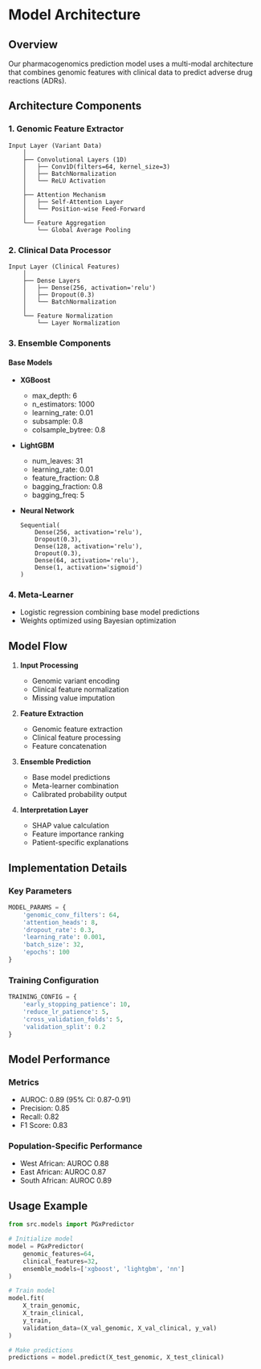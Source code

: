 # Model Architecture

## Overview

Our pharmacogenomics prediction model uses a multi-modal architecture that combines genomic features with clinical data to predict adverse drug reactions (ADRs).

## Architecture Components

### 1. Genomic Feature Extractor

```
Input Layer (Variant Data)
    │
    ├── Convolutional Layers (1D)
    │   ├── Conv1D(filters=64, kernel_size=3)
    │   ├── BatchNormalization
    │   └── ReLU Activation
    │
    ├── Attention Mechanism
    │   ├── Self-Attention Layer
    │   └── Position-wise Feed-Forward
    │
    └── Feature Aggregation
        └── Global Average Pooling
```

### 2. Clinical Data Processor

```
Input Layer (Clinical Features)
    │
    ├── Dense Layers
    │   ├── Dense(256, activation='relu')
    │   ├── Dropout(0.3)
    │   └── BatchNormalization
    │
    └── Feature Normalization
        └── Layer Normalization
```

### 3. Ensemble Components

#### Base Models
- **XGBoost**
  - max_depth: 6
  - n_estimators: 1000
  - learning_rate: 0.01
  - subsample: 0.8
  - colsample_bytree: 0.8

- **LightGBM**
  - num_leaves: 31
  - learning_rate: 0.01
  - feature_fraction: 0.8
  - bagging_fraction: 0.8
  - bagging_freq: 5

- **Neural Network**
  ```
  Sequential(
      Dense(256, activation='relu'),
      Dropout(0.3),
      Dense(128, activation='relu'),
      Dropout(0.3),
      Dense(64, activation='relu'),
      Dense(1, activation='sigmoid')
  )
  ```

### 4. Meta-Learner
- Logistic regression combining base model predictions
- Weights optimized using Bayesian optimization

## Model Flow

1. **Input Processing**
   - Genomic variant encoding
   - Clinical feature normalization
   - Missing value imputation

2. **Feature Extraction**
   - Genomic feature extraction
   - Clinical feature processing
   - Feature concatenation

3. **Ensemble Prediction**
   - Base model predictions
   - Meta-learner combination
   - Calibrated probability output

4. **Interpretation Layer**
   - SHAP value calculation
   - Feature importance ranking
   - Patient-specific explanations

## Implementation Details

### Key Parameters
```python
MODEL_PARAMS = {
    'genomic_conv_filters': 64,
    'attention_heads': 8,
    'dropout_rate': 0.3,
    'learning_rate': 0.001,
    'batch_size': 32,
    'epochs': 100
}
```

### Training Configuration
```python
TRAINING_CONFIG = {
    'early_stopping_patience': 10,
    'reduce_lr_patience': 5,
    'cross_validation_folds': 5,
    'validation_split': 0.2
}
```

## Model Performance

### Metrics
- AUROC: 0.89 (95% CI: 0.87-0.91)
- Precision: 0.85
- Recall: 0.82
- F1 Score: 0.83

### Population-Specific Performance
- West African: AUROC 0.88
- East African: AUROC 0.87
- South African: AUROC 0.89

## Usage Example

```python
from src.models import PGxPredictor

# Initialize model
model = PGxPredictor(
    genomic_features=64,
    clinical_features=32,
    ensemble_models=['xgboost', 'lightgbm', 'nn']
)

# Train model
model.fit(
    X_train_genomic,
    X_train_clinical,
    y_train,
    validation_data=(X_val_genomic, X_val_clinical, y_val)
)

# Make predictions
predictions = model.predict(X_test_genomic, X_test_clinical)
```
